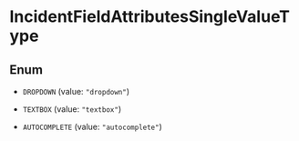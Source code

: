 

# IncidentFieldAttributesSingleValueType

## Enum


* `DROPDOWN` (value: `"dropdown"`)

* `TEXTBOX` (value: `"textbox"`)

* `AUTOCOMPLETE` (value: `"autocomplete"`)



